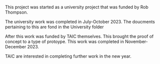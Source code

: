 This project was started as a university project that was funded by Rob Thompson.

The university work was completed in July-October 2023. The doucments pertaining to this are fond in the University folder

After this work was funded by TAIC themselves. This brought the proof of concept to a type of protoype. This work was completed in November-December 2023.

TAIC are interested in completing further work in the new year.